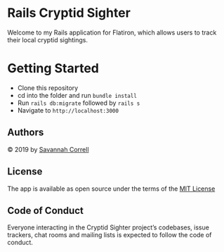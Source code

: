 # Rails Cryptid Sighter

Welcome to my Rails application for Flatiron, which allows users to track their local cryptid sightings.

# Getting Started

- Clone this repository
- cd into the folder and run `bundle install`
- Run `rails db:migrate` followed by `rails s`
- Navigate to `http://localhost:3000`

## Authors

© 2019 by [Savannah Correll](https://github.com/vulcanism)

## License
The app is available as open source under the terms of the [MIT License](https://opensource.org/licenses/MIT)

## Code of Conduct
Everyone interacting in the Cryptid Sighter project’s codebases, issue trackers, chat rooms and mailing lists is expected to follow the code of conduct.
